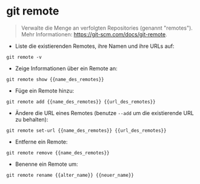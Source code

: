 # git remote

> Verwalte die Menge an verfolgten Repositories (genannt "remotes").
> Mehr Informationen: <https://git-scm.com/docs/git-remote>.

- Liste die existierenden Remotes, ihre Namen und ihre URLs auf:

`git remote -v`

- Zeige Informationen über ein Remote an:

`git remote show {{name_des_remotes}}`

- Füge ein Remote hinzu:

`git remote add {{name_des_remotes}} {{url_des_remotes}}`

- Ändere die URL eines Remotes (benutze `--add` um die existierende URL zu behalten):

`git remote set-url {{name_des_remotes}} {{url_des_remotes}}`

- Entferne ein Remote:

`git remote remove {{name_des_remotes}}`

- Benenne ein Remote um:

`git remote rename {{alter_name}} {{neuer_name}}`

